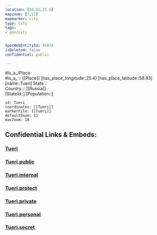 ```yaml
---
location: [58.83,25.4] 
mapzoom: [7,12] 
mapmarker: city 
type: City
tags:
- geo/City


SpocWebEntityId: 35078
isDeleted: false
confidential: public

---
```

#is_a_/Place  
#is_a_ :: [[Place]] 
[has_place_longitude::25.4] 
[has_place_latitude::58.83] 
[name::Tueri] 
State ::  
Country :: [[Russia]]  
[StateId::] 
[Population::] 



```leaflet
id: Tueri
coordinates: [[Tueri]] 
markerFile: [[Tueri]] 
defaultZoom: 11 
maxZoom: 18
```


## Confidential Links & Embeds: 

### [Tueri](/_Standards/Earth/Continent/Europe/Europe~North/Estonia/Counties~Estonia/Järva/City/Tueri.md) 

### [Tueri.public](/_public/Earth/Continent/Europe/Europe~North/Estonia/Counties~Estonia/Järva/City/Tueri.public.md) 

### [Tueri.internal](/_internal/Earth/Continent/Europe/Europe~North/Estonia/Counties~Estonia/Järva/City/Tueri.internal.md) 

### [Tueri.protect](/_protect/Earth/Continent/Europe/Europe~North/Estonia/Counties~Estonia/Järva/City/Tueri.protect.md) 

### [Tueri.private](/_private/Earth/Continent/Europe/Europe~North/Estonia/Counties~Estonia/Järva/City/Tueri.private.md) 

### [Tueri.personal](/_personal/Earth/Continent/Europe/Europe~North/Estonia/Counties~Estonia/Järva/City/Tueri.personal.md) 

### [Tueri.secret](/_secret/Earth/Continent/Europe/Europe~North/Estonia/Counties~Estonia/Järva/City/Tueri.secret.md)

